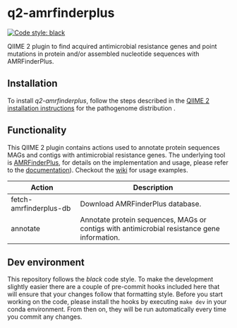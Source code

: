 # q2-amrfinderplus

[![Code style: black](https://img.shields.io/badge/code%20style-black-000000.svg)](https://github.com/psf/black)

QIIME 2 plugin to find acquired antimicrobial resistance genes and point mutations in protein and/or assembled nucleotide sequences with AMRFinderPlus.

## Installation
To install _q2-amrfinderplus_, follow the steps described in the [QIIME 2 installation instructions](https://docs.qiime2.org/2024.10/install/native/#qiime-2-pathogenome-distribution) for the pathogenome distribution .


## Functionality
This QIIME 2 plugin contains actions used to annotate protein sequences MAGs and contigs with antimicrobial resistance genes. The underlying tool is [AMRFinderPlus](https://www.ncbi.nlm.nih.gov/pathogens/antimicrobial-resistance/AMRFinder/), for details on
the implementation and usage, please refer to the [documentation](https://github.com/ncbi/amr/wiki)). Checkout the [wiki](https://github.com/bokulich-lab/q2-amrfinderplus/wiki) for usage examples.

| Action                 | Description                                                                                |
|------------------------|--------------------------------------------------------------------------------------------|
| fetch-amrfinderplus-db | Download AMRFinderPlus database.                                                           |
| annotate               | Annotate protein sequences, MAGs or contigs with antimicrobial resistance gene information.|

## Dev environment
This repository follows the _black_ code style. To make the development slightly easier
there are a couple of pre-commit hooks included here that will ensure that your changes
follow that formatting style. Before you start working on the code, please
install the hooks by executing `make dev` in your conda environment. From then on,
they will be run automatically every time you commit any changes.
